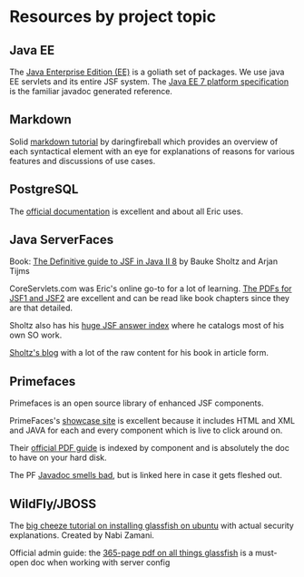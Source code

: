 # Resources by project topic
## Java EE
The [Java Enterprise Edition (EE)](https://docs.oracle.com/javaee/7/index.html) is a goliath set of packages. We use java EE servlets and its entire JSF system. The [Java EE 7 platform specification](https://docs.oracle.com/javaee/7/api/toc.htm) is the familiar javadoc generated reference.

## Markdown
Solid [markdown tutorial](https://daringfireball.net/projects/markdown/syntax) by daringfireball which provides an overview of each syntactical element with an eye for  explanations of reasons for various features and discussions of use cases.

## PostgreSQL
The [official documentation](https://www.postgresql.org/docs/9.6/index.html) is excellent and about all Eric uses.

## Java ServerFaces
Book: [The Definitive guide to JSF in Java II 8](https://www.amazon.com/Definitive-Guide-JSF-Java-Applications/dp/1484233867/) by Bauke Sholtz and Arjan Tijms

CoreServlets.com was Eric's online go-to for a lot of learning. [The PDFs for JSF1 and JSF2](http://www.coreservlets.com/JSF-Tutorial/primefaces/#Tutorial-Intro) are excellent and can be read like book chapters since they are that detailed.

Sholtz also has his [huge JSF answer index](https://jsf.zeef.com/bauke.scholtz#block_72) where he catalogs most of his own SO work.

[Sholtz's blog](http://balusc.omnifaces.org/2011/09/communication-in-jsf-20.html) with a lot of the raw content for his book in article form. 

## Primefaces
Primefaces is an open source library of enhanced JSF components. 

PrimeFaces's [showcase site](https://www.primefaces.org/showcase/) is excellent because it includes HTML and XML and JAVA for each and every component which is live to click around on.

Their [official PDF guide](https://www.primefaces.org/documentation.html) is indexed by component and is absolutely the doc to have on your hard disk.

The PF [Javadoc smells bad](https://www.primefaces.org/docs/api/6.0/), but is linked here in case it gets fleshed out.

## WildFly/JBOSS
The [big cheeze tutorial on installing glassfish on ubuntu](https://www.nabisoft.com/tutorials/glassfish/installing-glassfish-41-on-ubuntu) with actual security explanations. Created by Nabi Zamani.

Official admin guide: the [365-page pdf on all things glassfish](https://javaee.github.io/glassfish/doc/5.0/administration-guide.pdf) is a must-open doc when working with server config